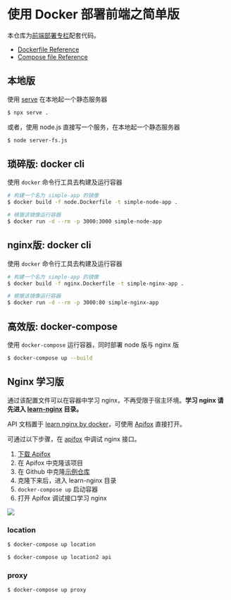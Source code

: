 # 使用 Docker 部署前端之简单版

本仓库为[前端部署专栏](https://q.shanyue.tech/deploy/simple-intro.html)配套代码。

+ [Dockerfile Reference](https://docs.docker.com/engine/reference/builder/)
+ [Compose file Reference](https://docs.docker.com/compose/compose-file/compose-file-v3/)

## 本地版

使用 [serve](https://github.com/vercel/serve) 在本地起一个静态服务器

``` bash
$ npx serve .
```

或者，使用 node.js 直接写一个服务，在本地起一个静态服务器

``` bash
$ node server-fs.js
```

## 琐碎版: docker cli

使用 `docker` 命令行工具去构建及运行容器

``` bash
# 构建一个名为 simple-app 的镜像
$ docker build -f node.Dockerfile -t simple-node-app .

# 根据该镜像运行容器
$ docker run -d --rm -p 3000:3000 simple-node-app
```

## nginx版: docker cli

使用 `docker` 命令行工具去构建及运行容器

``` bash
# 构建一个名为 simple-app 的镜像
$ docker build -f nginx.Dockerfile -t simple-nginx-app .

# 根据该镜像运行容器
$ docker run -d --rm -p 3000:80 simple-nginx-app
```
## 高效版: docker-compose

使用 `docker-compose` 运行容器，同时部署 node 版与 nginx 版

``` bash
$ docker-compose up --build
```

## Nginx 学习版

通过该配置文件可以在容器中学习 nginx，不再受限于宿主环境。**学习 nginx 请先进入 [learn-nginx](https://github.com/shfshanyue/simple-deploy/tree/master/learn-nginx) 目录。**

API 文档置于 [learn nginx by docker](https://www.apifox.cn/apidoc/project-1264553/api-28699589/shanyue)，可使用 [Apifox](https://www.apifox.cn/a1shanyue) 直接打开。

可通过以下步骤，在 [apifox](https://www.apifox.cn/a1shanyue) 中调试 nginx 接口。

1. [下载 Apifox](https://www.apifox.cn/a1shanyue)
2. 在 Apifox 中克隆该项目
3. 在 Github 中克隆[示例仓库](https://github.com/shfshanyue/simple-deploy/tree/master/learn-nginx)
4. 克隆下来后，进入 learn-nginx 目录
5. `docker-compose up` 启动容器
6. 打开 Apifox 调试接口学习 nginx

![](https://static.shanyue.tech/images/22-07-11/clipboard-8971.3bfb0d.webp)

### location

``` bash
$ docker-compose up location

$ docker-compose up location2 api
```

### proxy

``` bash
$ docker-compose up proxy
```
